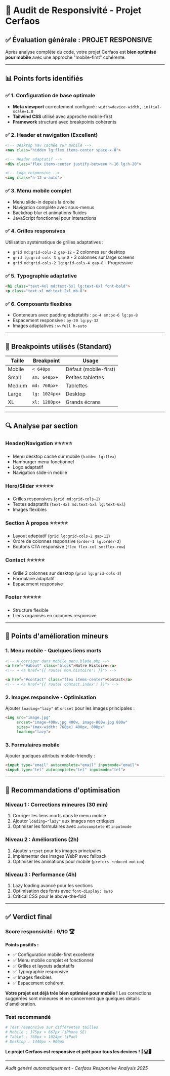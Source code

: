 # 📱 Audit de Responsivité - Projet Cerfaos

## ✅ **Évaluation générale : PROJET RESPONSIVE**

Après analyse complète du code, votre projet Cerfaos est **bien optimisé pour mobile** avec une approche "mobile-first" cohérente.

---

## 📊 **Points forts identifiés**

### ✅ **1. Configuration de base optimale**
- **Meta viewport** correctement configuré : `width=device-width, initial-scale=1.0`
- **Tailwind CSS** utilisé avec approche mobile-first
- **Framework** structuré avec breakpoints cohérents

### ✅ **2. Header et navigation (Excellent)**
```html
<!-- Desktop nav cachée sur mobile -->
<nav class="hidden lg:flex items-center space-x-8">

<!-- Header adaptatif -->
<div class="flex items-center justify-between h-16 lg:h-20">

<!-- Logo responsive -->
<img class="h-12 w-auto">
```

### ✅ **3. Menu mobile complet**
- Menu slide-in depuis la droite
- Navigation complète avec sous-menus
- Backdrop blur et animations fluides
- JavaScript fonctionnel pour interactions

### ✅ **4. Grilles responsives**
Utilisation systématique de grilles adaptatives :
- `grid md:grid-cols-2 gap-12` - 2 colonnes sur desktop
- `grid lg:grid-cols-3 gap-8` - 3 colonnes sur large screens  
- `grid md:grid-cols-2 lg:grid-cols-4 gap-8` - Progressive

### ✅ **5. Typographie adaptative**
```html
<h1 class="text-4xl md:text-5xl lg:text-6xl font-bold">
<p class="text-xl md:text-2xl mb-8">
```

### ✅ **6. Composants flexibles**
- Conteneurs avec padding adaptatifs : `px-4 sm:px-6 lg:px-8`
- Espacement responsive : `py-20 lg:py-32`
- Images adaptatives : `w-full h-auto`

---

## 📱 **Breakpoints utilisés (Standard)**

| Taille | Breakpoint | Usage |
|--------|------------|-------|
| Mobile | `< 640px` | Défaut (mobile-first) |
| Small | `sm: 640px+` | Petites tablettes |
| Medium | `md: 768px+` | Tablettes |
| Large | `lg: 1024px+` | Desktop |
| XL | `xl: 1280px+` | Grands écrans |

---

## 🔍 **Analyse par section**

### **Header/Navigation** ⭐⭐⭐⭐⭐
- Menu desktop caché sur mobile (`hidden lg:flex`)
- Hamburger menu fonctionnel
- Logo adaptatif
- Navigation slide-in mobile

### **Hero/Slider** ⭐⭐⭐⭐⭐
- Grilles responsives (`grid md:grid-cols-2`)
- Textes adaptatifs (`text-4xl md:text-5xl lg:text-6xl`)
- Images flexibles

### **Section À propos** ⭐⭐⭐⭐⭐
- Layout adaptatif (`grid lg:grid-cols-2 gap-12`)
- Ordre de colonnes responsive (`order-1 lg:order-2`)
- Boutons CTA responsive (`flex flex-col sm:flex-row`)

### **Contact** ⭐⭐⭐⭐⭐
- Grille 2 colonnes sur desktop (`grid lg:grid-cols-2`)
- Formulaire adaptatif
- Espacement responsive

### **Footer** ⭐⭐⭐⭐⭐
- Structure flexible
- Liens organisés en colonnes responsive

---

## 🚨 **Points d'amélioration mineurs**

### 1. **Menu mobile - Quelques liens morts**
```html
<!-- À corriger dans mobile_menu.blade.php -->
<a href="#about" class="block">Notre Histoire</a>  
<!-- → <a href="{{ route('mon.histoire') }}"> -->

<a href="#contact" class="flex items-center">Contact</a>
<!-- → <a href="{{ route('contact.index') }}"> -->
```

### 2. **Images responsive - Optimisation**
Ajouter `loading="lazy"` et `srcset` pour les images principales :
```html
<img src="image.jpg" 
     srcset="image-400w.jpg 400w, image-800w.jpg 800w"
     sizes="(max-width: 768px) 400px, 800px"
     loading="lazy">
```

### 3. **Formulaires mobile**
Ajouter quelques attributs mobile-friendly :
```html
<input type="email" autocomplete="email" inputmode="email">
<input type="tel" autocomplete="tel" inputmode="tel">
```

---

## 🎯 **Recommandations d'optimisation**

### **Niveau 1 : Corrections mineures (30 min)**
1. Corriger les liens morts dans le menu mobile
2. Ajouter `loading="lazy"` aux images non critiques
3. Optimiser les formulaires avec `autocomplete` et `inputmode`

### **Niveau 2 : Améliorations (2h)**
1. Ajouter `srcset` pour les images principales
2. Implémenter des images WebP avec fallback
3. Optimiser les animations pour mobile (`prefers-reduced-motion`)

### **Niveau 3 : Performance (4h)**
1. Lazy loading avancé pour les sections
2. Optimisation des fonts avec `font-display: swap`
3. Critical CSS pour le above-the-fold

---

## ✅ **Verdict final**

### **Score responsivité : 9/10** 🏆

**Points positifs :**
- ✅ Configuration mobile-first excellente
- ✅ Menu mobile complet et fonctionnel  
- ✅ Grilles et layouts adaptatifs
- ✅ Typographie responsive
- ✅ Images flexibles
- ✅ Espacement cohérent

**Votre projet est déjà très bien optimisé pour mobile !** Les corrections suggérées sont mineures et ne concernent que quelques détails d'amélioration.

### **Test recommandé**
```bash
# Test responsive sur différentes tailles
# Mobile : 375px × 667px (iPhone SE)
# Tablet : 768px × 1024px (iPad)  
# Desktop : 1440px × 900px
```

**Le projet Cerfaos est responsive et prêt pour tous les devices ! 📱💻🖥️**

---

*Audit généré automatiquement - Cerfaos Responsive Analysis 2025*